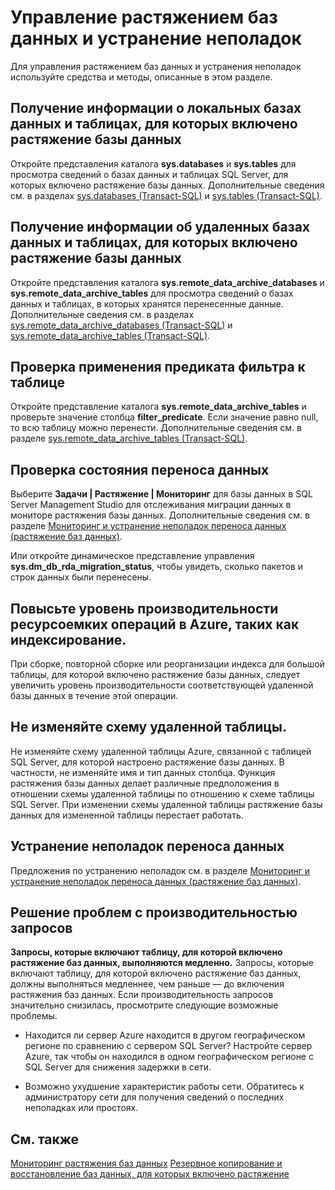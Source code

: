 <properties
	pageTitle="Управление растяжением баз данных и устранение неполадок | Microsoft Azure"
	description="Узнайте, как управлять растяжением баз данных и устранять неполадки."
	services="sql-server-stretch-database"
	documentationCenter=""
	authors="douglaslMS"
	manager=""
	editor=""/>

<tags
	ms.service="sql-server-stretch-database"
	ms.workload="data-management"
	ms.tgt_pltfrm="na"
	ms.devlang="na"
	ms.topic="article"
	ms.date="02/26/2016"
	ms.author="douglasl"/>

# Управление растяжением баз данных и устранение неполадок

Для управления растяжением баз данных и устранения неполадок используйте средства и методы, описанные в этом разделе.

## <a name="LocalInfo"></a>Получение информации о локальных базах данных и таблицах, для которых включено растяжение базы данных
Откройте представления каталога **sys.databases** и **sys.tables** для просмотра сведений о базах данных и таблицах SQL Server, для которых включено растяжение базы данных. Дополнительные сведения см. в разделах [sys.databases (Transact-SQL)](https://msdn.microsoft.com/library/ms178534.aspx) и [sys.tables (Transact-SQL)](https://msdn.microsoft.com/library/ms187406.aspx).

## <a name="RemoteInfo"></a>Получение информации об удаленных базах данных и таблицах, для которых включено растяжение базы данных
Откройте представления каталога **sys.remote\_data\_archive\_databases** и **sys.remote\_data\_archive\_tables** для просмотра сведений о базах данных и таблицах, в которых хранятся перенесенные данные. Дополнительные сведения см. в разделах [sys.remote\_data\_archive\_databases (Transact-SQL)](https://msdn.microsoft.com/library/dn934995.aspx) и [sys.remote\_data\_archive\_tables (Transact-SQL)](https://msdn.microsoft.com/library/dn935003.aspx).

## Проверка применения предиката фильтра к таблице
Откройте представление каталога **sys.remote\_data\_archive\_tables** и проверьте значение столбца **filter\_predicate**. Если значение равно null, то всю таблицу можно перенести. Дополнительные сведения см. в разделе [sys.remote\_data\_archive\_tables (Transact-SQL)](https://msdn.microsoft.com/library/dn935003.aspx).

## <a name="Migration"></a>Проверка состояния переноса данных
Выберите **Задачи | Растяжение | Мониторинг** для базы данных в SQL Server Management Studio для отслеживания миграции данных в мониторе растяжения базы данных. Дополнительные сведения см. в разделе [Мониторинг и устранение неполадок переноса данных (растяжение баз данных)](sql-server-stretch-database-monitor.md).

Или откройте динамическое представление управления **sys.dm\_db\_rda\_migration\_status**, чтобы увидеть, сколько пакетов и строк данных были перенесены.

## Повысьте уровень производительности ресурсоемких операций в Azure, таких как индексирование.
При сборке, повторной сборке или реорганизации индекса для большой таблицы, для которой включено растяжение базы данных, следует увеличить уровень производительности соответствующей удаленной базы данных в течение этой операции.

## Не изменяйте схему удаленной таблицы.
Не изменяйте схему удаленной таблицы Azure, связанной с таблицей SQL Server, для которой настроено растяжение базы данных. В частности, не изменяйте имя и тип данных столбца. Функция растяжения базы данных делает различные предположения в отношении схемы удаленной таблицы по отношению к схеме таблицы SQL Server. При изменении схемы удаленной таблицы растяжение базы данных для измененной таблицы перестает работать.

## <a name="Firewall"></a>Устранение неполадок переноса данных
Предложения по устранению неполадок см. в разделе [Мониторинг и устранение неполадок переноса данных (растяжение баз данных)](sql-server-stretch-database-monitor.md).

## Решение проблем с производительностью запросов
**Запросы, которые включают таблицу, для которой включено растяжение баз данных, выполняются медленно.** Запросы, которые включают таблицу, для которой включено растяжение баз данных, должны выполняться медленнее, чем раньше — до включения растяжения баз данных. Если производительность запросов значительно снизилась, просмотрите следующие возможные проблемы.

-   Находится ли сервер Azure находится в другом географическом регионе по сравнению с сервером SQL Server? Настройте сервер Azure, так чтобы он находился в одном географическом регионе с SQL Server для снижения задержки в сети.

-   Возможно ухудшение характеристик работы сети. Обратитесь к администратору сети для получения сведений о последних неполадках или простоях.

## См. также
[Мониторинг растяжения баз данных](sql-server-stretch-database-monitor.md) [Резервное копирование и восстановление баз данных, для которых включено растяжение](sql-server-stretch-database-backup.md)

<!---HONumber=AcomDC_0309_2016-->